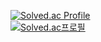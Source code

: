 [![Solved.ac Profile](http://mazassumnida.wtf/api/v2/generate_badge?boj=castolrz)](https://solved.ac/profile/castolrz) <br />
[![Solved.ac프로필](http://mazassumnida.wtf/api/mini/generate_badge?boj=castolrz)](https://solved.ac/profile/castolrz)
